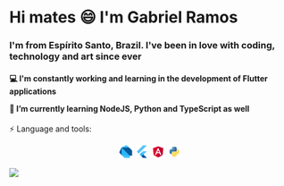 <!--
**whosramos/whosramos** is a ✨ _special_ ✨ repository because its `README.md` (this file) appears on your GitHub profile.

Here are some ideas to get you started:

- 🔭 I’m currently working on ...
- 🌱 I’m currently learning ...
- 👯 I’m looking to collaborate on ...
- 🤔 I’m looking for help with ...
- 💬 Ask me about ...
- 📫 How to reach me: ...
- 😄 Pronouns: ...
- ⚡ Fun fact: ...
-->
<h1> Hi mates 😄 I'm Gabriel Ramos</h1>
<h3>I'm from Espírito Santo, Brazil. I've been in love with coding, technology and art since ever</h3>
<h4>
  <p>💻 I'm constantly working and learning in the development of Flutter applications</p>
  <p>💬 I’m currently learning NodeJS, Python and TypeScript as well </p>
</h4>
<p>⚡ Language and tools: </p>
<p align="center">
<img height="25" src="https://raw.githubusercontent.com/github/explore/80688e429a7d4ef2fca1e82350fe8e3517d3494d/topics/dart/dart.png"></img>
<img height="25" src="https://raw.githubusercontent.com/github/explore/80688e429a7d4ef2fca1e82350fe8e3517d3494d/topics/flutter/flutter.png"></img>
<img height="25" src="https://raw.githubusercontent.com/github/explore/80688e429a7d4ef2fca1e82350fe8e3517d3494d/topics/angular/angular.png"></img>
<img height="25" src="https://raw.githubusercontent.com/github/explore/80688e429a7d4ef2fca1e82350fe8e3517d3494d/topics/python/python.png"></img>
</p>
<p>
  <img src="https://github-readme-stats.vercel.app/api?username=whosramos&&show_icons=true&title_color=ffffff&icon_color=bb2acf&text_color=daf7dc&bg_color=191919" />
</p>


<!-- SOCIAL -->
<!--
<p align="center">
  <a href="">
    <img align="left" alt="Gabriel | Twitter" width="22px" src="https://cdn.jsdelivr.net/npm/simple-icons@v3/icons/twitter.svg" />
  </a>
  <a href="">
    <img align="left" alt="Gabriel | LinkedIn" width="22px" src="https://cdn.jsdelivr.net/npm/simple-icons@v3/icons/linkedin.svg" />
  </a>
  <a href="">
    <img align="left" alt="Gabriel | Behance" width="22px" src="https://cdn.jsdelivr.net/npm/simple-icons@v3/icons/behance.svg" />
  </a>
</p> -->



<!-- <p align="left"> <img src="https://komarev.com/ghpvc/?username=whosramos" alt="users" /> </p> -->
